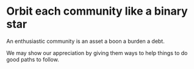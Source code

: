 # Orbit each community like a binary star

An enthusiastic community is an asset
                             a boon
                             a burden
                             a debt.

We may show our appreciation by giving them ways to help
                                            things to do
                                            good paths to follow.


